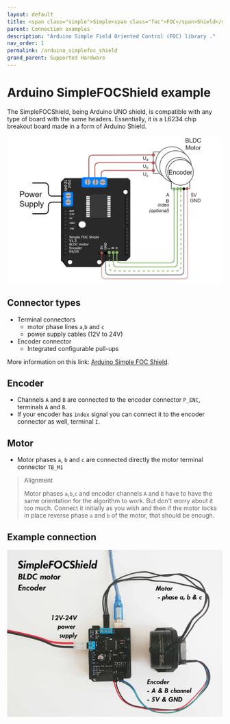 ```yaml
---
layout: default
title: <span class="simple">Simple<span class="foc">FOC</span>Shield</span> 
parent: Connection examples
description: "Arduino Simple Field Oriented Control (FOC) library ."
nav_order: 1
permalink: /arduino_simplefoc_shield
grand_parent: Supported Hardware
---
```



# Arduino <span class="simple">Simple<span class="foc">FOC</span>Shield</span> example
The <span class="simple">Simple<span class="foc">FOC</span>Shield</span>, being Arduino UNO shield, is compatible with any type of board with the same headers.
Essentially, it is a L6234 chip breakout board made in a form of Arduino Shield.

<p><img src="extras/Images/foc_shield_v13.png" class="img400"></p>

## Connector types
 - Terminal connectors 
    - motor phase lines `a`,`b` and `c`
    - power supply cables (12V to 24V)
 - Encoder connector
    - Integrated configurable pull-ups

More information on this link: [Arduino Simple FOC Shield](arduino_simplefoc_shield_showcase).

## Encoder 
- Channels `A` and `B` are connected to the encoder connector `P_ENC`, terminals `A` and `B`. 
- If your encoder has `index` signal you can connect it to the encoder connector as well, terminal `I`.

## Motor
- Motor phases `a`, `b` and `c` are connected directly the motor terminal connector `TB_M1`

<blockquote class="info"> <p class="heading">Alignment</p>
Motor phases <code>a</code>,<code>b</code>,<code>c</code> and encoder channels <code>A</code> and <code>B</code> have to have the same orientation for the algorithm to work. But don't worry about it too much. Connect it initially as you wish and then if the motor locks in place reverse phase <code>a</code> and <code>b</code> of the motor, that should be enough.
</blockquote>

## Example connection
<p><img src="extras/Images/foc_shield_v13.jpg" class="width80"></p>
